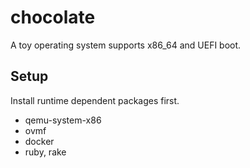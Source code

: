 # chocolate
A toy operating system supports x86_64 and UEFI boot.

## Setup

Install runtime dependent packages first.
- qemu-system-x86
- ovmf
- docker
- ruby, rake
